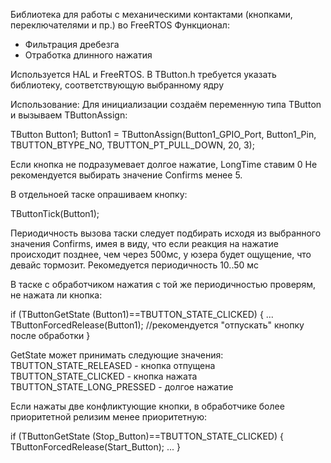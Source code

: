 Библиотека для работы с механическими контактами (кнопками, переключателями и пр.) во FreeRTOS
Функционал:
- Фильтрация дребезга
- Отработка длинного нажатия

Используется HAL и FreeRTOS. В TButton.h требуется указать библиотеку, соответствующую выбранному ядру

Использование:
Для инициализации создаём переменную типа TButton и вызываем TButtonAssign:

TButton Button1;
Button1 = TButtonAssign(Button1_GPIO_Port, Button1_Pin, TBUTTON_BTYPE_NO, TBUTTON_PT_PULL_DOWN, 20, 3); 

Если кнопка не подразумевает долгое нажатие, LongTime ставим 0
Не рекомендуется выбирать значение Confirms менее 5.

В отдельноей таске опрашиваем кнопку:

TButtonTick(Button1);

Периодичность вызова таски следует подбирать исходя из выбранного значения Confirms, имея в виду, что если реакция на нажатие 
происходит позднее, чем через 500мс, у юзера будет ощущение, что девайс тормозит. Рекомедуется периодичность 10..50 мс

В таске с обработчиком нажатия с той же периодичностью проверям, не нажата ли кнопка:

if (TButtonGetState (Button1)==TBUTTON_STATE_CLICKED) {
  ...
  TButtonForcedRelease(Button1); //рекомендуется "отпускать" кнопку после обработки
}

GetState может принимать следующие значения:
TBUTTON_STATE_RELEASED - кнопка отпущена
TBUTTON_STATE_CLICKED - кнопка нажата
TBUTTON_STATE_LONG_PRESSED - долгое нажатие

Если нажаты две конфликтующие кнопки, в обработчике более приоритетной релизим менее приоритетную:

if (TButtonGetState (Stop_Button)==TBUTTON_STATE_CLICKED) {
  TButtonForcedRelease(Start_Button); 
  ...
}
